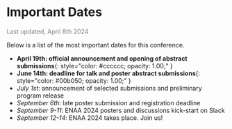 # Important Dates
<span style="color:gray">Last updated, April 8th 2024</span>

Below is a list of the most important dates for this conference.


- **April 19th: official announcement and opening of abstract submissions**{: style="color: #cccccc; opacity: 1.00;" }
- **June 14th: deadline for talk and poster abstract submissions**{: style="color: #00b050; opacity: 1.00;" }
- *July 1st*: announcement of selected submissions and preliminary program release
- *September 6th*: late poster submission and registration deadline
- *September 9-11*: ENAA 2024 posters and discussions kick-start on Slack
- *September 12-14*: ENAA 2024 takes place. Join us!